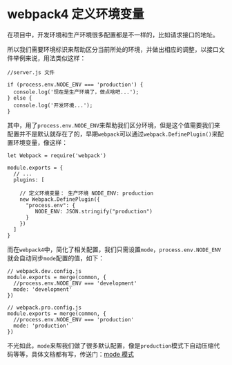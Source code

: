 # webpack4 定义环境变量

在项目中，开发环境和生产环境很多配置都是不一样的，比如请求接口的地址。

所以我们需要环境标识来帮助区分当前所处的环境，并做出相应的调整，以接口文件举例来说，用法类似这样：

```
//server.js 文件

if (process.env.NODE_ENV === 'production') {
  console.log('现在是生产环境了，做点啥吧...');
} else {
  console.log('开发环境...');
}
```

其中，用了`process.env.NODE_ENV`来帮助我们区分环境，但是这个值需要我们来配置并不是默认就存在了的，早期`webpack`可以通过`webpack.DefinePlugin()`来配置环境变量，像这样：

```
let Webpack = require('webpack')

module.exports = {
  // ...
  plugins: [

    // 定义环境变量： 生产环境 NODE_ENV: production
    new Webpack.DefinePlugin({
      "process.env": {
         NODE_ENV: JSON.stringify("production")
      }
    })
  ]
}
```

而在`webpack4`中，简化了相关配置，我们只需设置`mode`，`process.env.NODE_ENV`就会自动同步`mode`配置的值，如下：

```
// webpack.dev.config.js
module.exports = merge(common, {
  //process.env.NODE_ENV === 'development'
  mode: 'development' 
})

// webpack.pro.config.js
module.exports = merge(common, {
  //process.env.NODE_ENV === 'production'
  mode: 'production'
})
```

不光如此，`mode`来帮我们做了很多默认配置，像是`production`模式下自动压缩代码等等，具体文档都有写，传送门：[mode 模式](https://webpack.docschina.org/concepts/mode/#src/components/Sidebar/Sidebar.jsx)



